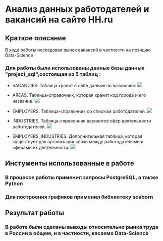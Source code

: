 # Анализ данных работодателей и вакансий на сайте HH.ru
 
## Краткое описание
 В ходе работы исследовал рынок вакансий в частности на позицию Data-Science 
 ### Для работы были использованы данные базы данных "project_sql",состоящая из 5 таблиц :
 * VACANCIES. Таблица хранит в себе данные по вакансиям
![](https://lms-cdn.skillfactory.ru/assets/courseware/v1/837cf6ff79f483e387a16c993634f3e4/asset-v1:SkillFactory+DST-3.0+28FEB2021+type@asset+block/SQL_pj2_2_2.png)

 * AREAS. Таблица-справочник, которая хранит код города и его название.
![](https://lms-cdn.skillfactory.ru/assets/courseware/v1/682c2306f3d46a25915a89d4ec7e16ed/asset-v1:SkillFactory+DST-3.0+28FEB2021+type@asset+block/SQL_pj2_2_3.png)

* EMPLOYERS. Таблица-справочник со списком работодателей.
![](https://lms-cdn.skillfactory.ru/assets/courseware/v1/d2a26db623c75572c71923b57241e038/asset-v1:SkillFactory+DST-3.0+28FEB2021+type@asset+block/SQL_pj2_2_4.png)

* INDUSTRIES. Таблица-справочник вариантов сфер деятельности работодателей.
![](https://lms-cdn.skillfactory.ru/assets/courseware/v1/2c76bca09937a1a05a9e66d51008e298/asset-v1:SkillFactory+DST-3.0+28FEB2021+type@asset+block/SQL_pj2_2_5.png)

* EMPLOYERS_INDUSTRIES. Дополнительная таблица, которая существует для организации связи между работодателями и сферами их деятельности.
![](https://lms-cdn.skillfactory.ru/assets/courseware/v1/16ff3df0bb0ddecd922562f3c4bdd32c/asset-v1:SkillFactory+DST-3.0+28FEB2021+type@asset+block/SQL_pj2_2_6.png)

## Инстументы использованные в работе

### В процессе работы применил запросы PostgreSQL, а также Python
### Для построения графиков применил библиотеку seaborn


## Результат работы

### В работе были сделаны выводы относительно рынка труда в России в общем, и в частности, касаемо Data-Science 
